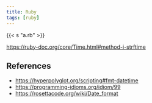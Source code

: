 ```yaml
---
title: Ruby
tags: [ruby]
---
```


{{< s "a.rb" >}}

<https://ruby-doc.org/core/Time.html#method-i-strftime>

## References

- <https://hyperpolyglot.org/scripting#fmt-datetime>
- <https://programming-idioms.org/idiom/99>
- <https://rosettacode.org/wiki/Date_format>
